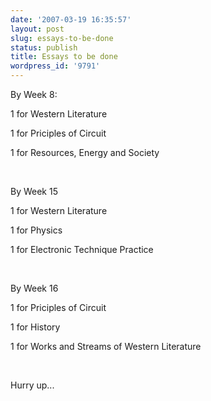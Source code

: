 ```yaml
---
date: '2007-03-19 16:35:57'
layout: post
slug: essays-to-be-done
status: publish
title: Essays to be done
wordpress_id: '9791'
---
```


By Week 8:


1 for Western Literature


1 for Priciples of Circuit


1 for Resources, Energy and Society


 


By Week 15


1 for Western Literature


1 for Physics


1 for Electronic Technique Practice


 


By Week 16


1 for Priciples of Circuit


1 for History


1 for Works and Streams of Western Literature


 


Hurry up...
